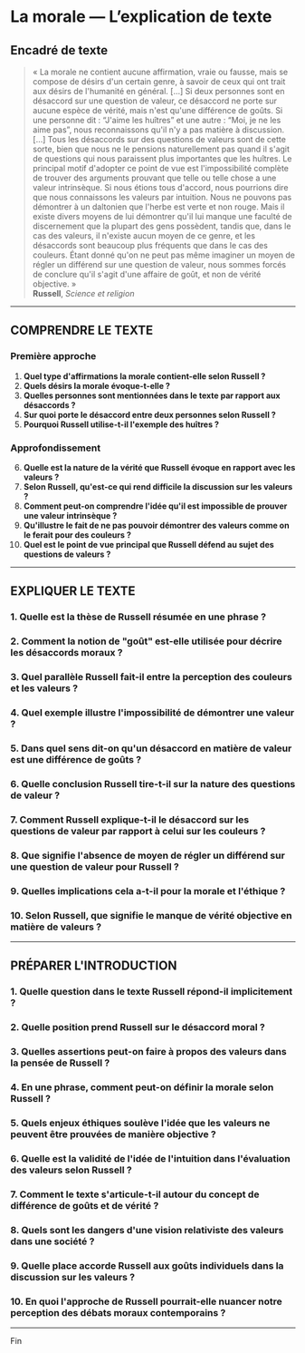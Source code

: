 # La morale — L’explication de texte

## Encadré de texte
> « La morale ne contient aucune affirmation, vraie ou fausse, mais se compose de désirs d'un certain genre, à savoir de ceux qui ont trait aux désirs de l'humanité en général. […] Si deux personnes sont en désaccord sur une question de valeur, ce désaccord ne porte sur aucune espèce de vérité, mais n'est qu'une différence de goûts. Si une personne dit : “J'aime les huîtres” et une autre : “Moi, je ne les aime pas”, nous reconnaissons qu'il n'y a pas matière à discussion. […] Tous les désaccords sur des questions de valeurs sont de cette sorte, bien que nous ne le pensions naturellement pas quand il s'agit de questions qui nous paraissent plus importantes que les huîtres. Le principal motif d'adopter ce point de vue est l'impossibilité complète de trouver des arguments prouvant que telle ou telle chose a une valeur intrinsèque. Si nous étions tous d'accord, nous pourrions dire que nous connaissons les valeurs par intuition. Nous ne pouvons pas démontrer à un daltonien que l'herbe est verte et non rouge. Mais il existe divers moyens de lui démontrer qu'il lui manque une faculté de discernement que la plupart des gens possèdent, tandis que, dans le cas des valeurs, il n'existe aucun moyen de ce genre, et les désaccords sont beaucoup plus fréquents que dans le cas des couleurs. Étant donné qu'on ne peut pas même imaginer un moyen de régler un différend sur une question de valeur, nous sommes forcés de conclure qu'il s'agit d'une affaire de goût, et non de vérité objective. »  
> **Russell**, *Science et religion*

---

## COMPRENDRE LE TEXTE

### Première approche

1. **Quel type d'affirmations la morale contient-elle selon Russell ?**  
2. **Quels désirs la morale évoque-t-elle ?**  
3. **Quelles personnes sont mentionnées dans le texte par rapport aux désaccords ?**  
4. **Sur quoi porte le désaccord entre deux personnes selon Russell ?**  
5. **Pourquoi Russell utilise-t-il l'exemple des huîtres ?**  

### Approfondissement

6. **Quelle est la nature de la vérité que Russell évoque en rapport avec les valeurs ?**  
7. **Selon Russell, qu'est-ce qui rend difficile la discussion sur les valeurs ?**  
8. **Comment peut-on comprendre l'idée qu'il est impossible de prouver une valeur intrinsèque ?**  
9. **Qu'illustre le fait de ne pas pouvoir démontrer des valeurs comme on le ferait pour des couleurs ?**  
10. **Quel est le point de vue principal que Russell défend au sujet des questions de valeurs ?**  

---

## EXPLIQUER LE TEXTE

### 1. Quelle est la thèse de Russell résumée en une phrase ?  

### 2. Comment la notion de "goût" est-elle utilisée pour décrire les désaccords moraux ?  

### 3. Quel parallèle Russell fait-il entre la perception des couleurs et les valeurs ?  

### 4. Quel exemple illustre l'impossibilité de démontrer une valeur ?  

### 5. Dans quel sens dit-on qu'un désaccord en matière de valeur est une différence de goûts ?  

### 6. Quelle conclusion Russell tire-t-il sur la nature des questions de valeur ?  

### 7. Comment Russell explique-t-il le désaccord sur les questions de valeur par rapport à celui sur les couleurs ?  

### 8. Que signifie l'absence de moyen de régler un différend sur une question de valeur pour Russell ?  

### 9. Quelles implications cela a-t-il pour la morale et l'éthique ?  

### 10. Selon Russell, que signifie le manque de vérité objective en matière de valeurs ?  

---

## PRÉPARER L'INTRODUCTION 

### 1. Quelle question dans le texte Russell répond-il implicitement ?  

### 2. Quelle position prend Russell sur le désaccord moral ?  

### 3. Quelles assertions peut-on faire à propos des valeurs dans la pensée de Russell ?  

### 4. En une phrase, comment peut-on définir la morale selon Russell ?  

### 5. Quels enjeux éthiques soulève l'idée que les valeurs ne peuvent être prouvées de manière objective ?  

### 6. Quelle est la validité de l'idée de l'intuition dans l'évaluation des valeurs selon Russell ?  

### 7. Comment le texte s'articule-t-il autour du concept de différence de goûts et de vérité ?  

### 8. Quels sont les dangers d'une vision relativiste des valeurs dans une société ?  

### 9. Quelle place accorde Russell aux goûts individuels dans la discussion sur les valeurs ?  

### 10. En quoi l'approche de Russell pourrait-elle nuancer notre perception des débats moraux contemporains ?  

---

Fin
